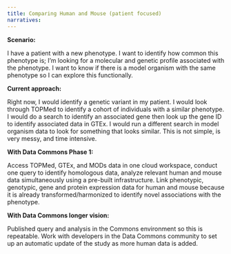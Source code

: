 ```yaml
---
title: Comparing Human and Mouse (patient focused)
narratives:
---
```


**Scenario:**

I have a patient with a new phenotype. I want to identify how common
this phenotype is; I’m looking for a molecular and genetic profile
associated with the phenotype. I want to know if there is a model
organism with the same phenotype so I can explore this functionally.

**Current approach:**

Right now, I would identify a genetic variant in my patient. I would
look through TOPMed to identify a cohort of individuals with a similar
phenotype. I would do a search to identify an associated gene then
look up the gene ID to identify associated data in GTEx. I would run a
different search in model organism data to look for something that
looks similar. This is not simple, is very messy, and time intensive.

**With Data Commons Phase 1:**

Access TOPMed, GTEx, and MODs data in one cloud workspace, conduct one
query to identify homologous data, analyze relevant human and mouse
data simultaneously using a pre-built infrastructure. Link phenotypic,
genotypic, gene and protein expression data for human and mouse
because it is already transformed/harmonized to identify novel
associations with the phenotype.

**With Data Commons longer vision:**

Published query and analysis in the Commons environment so this is
repeatable. Work with developers in the Data Commons community to set
up an automatic update of the study as more human data is added.
